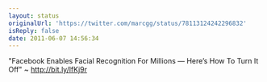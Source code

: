 ```yaml
---
layout: status
originalUrl: 'https://twitter.com/marcgg/status/78113124242296832'
isReply: false
date: 2011-06-07 14:56:34
---
```


"Facebook Enables Facial Recognition For Millions — Here’s How To Turn It Off" ~ http://bit.ly/lfKj9r
